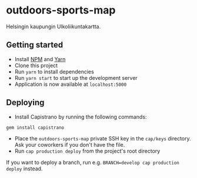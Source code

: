 # outdoors-sports-map

Helsingin kaupungin Ulkoliikuntakartta.

## Getting started

- Install [NPM](https://www.npmjs.com/) and [Yarn](https://yarnpkg.com)
- Clone this project
- Run `yarn` to install dependencies
- Run `yarn start` to start up the development server
- Application is now available at `localhost:5000`

## Deploying

* Install Capistrano by running the following commands:

```
gem install capistrano
```

* Place the `outdoors-sports-map` private SSH key in the `cap/keys` directory. Ask your coworkers if you 
don't have the file.
* Run `cap production deploy` from the project's root directory

If you want to deploy a branch, run e.g. `BRANCH=develop cap production deploy` instead.
